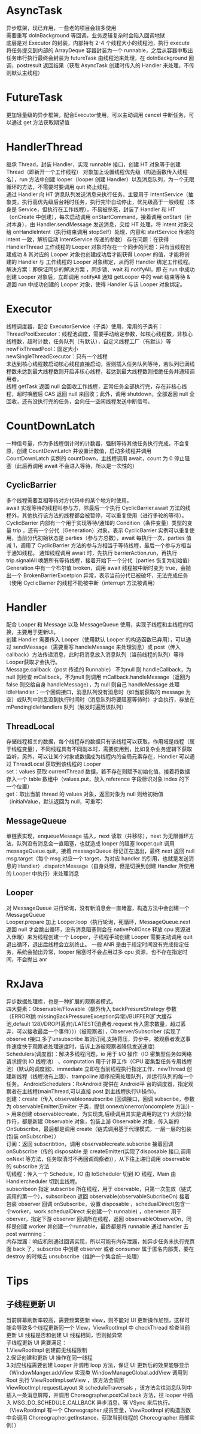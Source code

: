 # AsyncTask
异步框架，现已弃用，一些老的项目会较多使用  
需要重写 doInBackground 等回调，业务逻辑复杂时会陷入回调地狱  
底层是对 Executor 的封装，内部持有 2-4 个线程大小的线程池，执行 execute 将任务提交到内部的 ArrayDeque 容器封装为一个 runnable，之后从容器中取出任务串行执行最终会封装为 futureTask 由线程池来处理，在 doInBackground 回调，postresult 返回结果（获取 AsyncTask 创建时传入的 Handler 来处理，不传则默认主线程）  
# FutureTask
更加轻量级的异步框架，配合Executor使用，可以主动调用 cancel 中断任务，可以通过 get 方法获取期望值
# HandlerThread
继承 Thread，封装 Handler，实现 runnable 接口，创建 HT 对象等于创建 Thread（即新开一个工作线程） 对象加上设置线程优先级（构造函数传入线程名），run 方法中创建 looper（looper 创建 Handler）以及消息队列，为一个无限循环的方法，不需要时要调用 quit 终止线程。  
通过 Handler 向 HT 消息队列发送消息来执行任务，主要用于 IntentService（抽象类，执行高优先级后台耗时任务，执行完毕自动停止，优先级高于一般线程（本身是 Service，但执行在工作线程），不易被杀死，封装了 Handler 和 HT（onCreate 中创建），每次启动调用 onStartCommand，接着调用 onStart（针对本身），由 Handler.sendMessage 发送消息，交给 HT 处理，将 intent 对象交给 onHandleIntent（执行结束调用 stopSelf）处理，内容和 startService 传递的 intent 一致，解析启动 IntentService 传递的参数）
存在问题：在获得 HandlerThread 工作线程的 Looper 对象时存在一个同步的问题：只有当线程创建成功 & 其对应的 Looper 对象也创建成功后才能获得 Looper 的值，才能将创建的 Handler 与 工作线程的 Looper 对象绑定，从而将 Handler 绑定工作线程。  
解决方案：即保证同步的解决方案 ，同步锁、wait 和 notifyAll，即 在 run 中成功创建 Looper 对象后，立即调用 notifyAll 通知 getLooper 中的 wait 结束等待 & 返回 run 中成功创建的 Looper 对象，使得 Handler 与该 Looper 对象绑定。
# Executor
线程调度器，配合 ExecutorService（子类）使用，常用的子类有：  
ThreadPoolExecutor：线程池调度，需要手动给定参数，如核心线程数，非核心线程数，超时计数，任务队列（有默认），自定义线程工厂（有默认）等  
newFixThreadPool：固定大小  
newSingleThreadExecutor：只有一个线程  
未达到核心线程数启动核心线程直接启动，否则插入任务队列等待，若队列已满线程数未达到最大线程数则开启非核心线程，若达到最大线程数则拒绝任务并通知调用者。  
线程 getTask 返回 null 会回收工作线程，正常任务全部执行完，存在非核心线程，超时唤醒后 CAS 返回 null 来回收；此外，调用 shutdown，全部返回 null 全回收，还有没执行完的任务，会向任一空闲线程发送中断信号。
# CountDownLatch
一种信号量，作为多线程倒计时的计数器，强制等待其他任务执行完成，不会复原，创建 CountDownLatch 并设置计数值，启动多线程并调用 CountDownLatch 实例的 countDown，主线程调用 await，count 为 0 停止阻塞（此后再调用 await 不会进入等待，所以是一次性的）
## CyclicBarrier
多个线程需要互相等待对方代码中的某个地方时使用。  
await 实现等待的线程叫参与方，除最后一个执行 CyclicBarrier.await 方法的线程外，其他执行该方法的线程都会被暂停，可以重复使用（进行多轮的等待）。  
CyclicBarrier 内部有一个用于实现等待/通知的 Condition（条件变量）类型的变量 trip ，还有一个分代（Generation）对象，表示 CyclicBarrier  实例可以重复使用，当前分代初始状态是 parties（参与方总数），await 每执行一次，parties 值减 1，调用了 CyclicBarrier 方法的参与方相当于等待线程，最后一个参与方相当于通知线程。
通知线程调用 await 时，先执行 barrierAction.run，再执行 trip.signalAll 唤醒所有等待线程，接着开始下一个分代（parties 恢复为初始值）
Generation 中有一个布尔值 broken，调用 await 线程被中断时变为 true，会抛出一个 BrokenBarrierExcetpion 异常，表示当前分代已被破坏，无法完成任务（使用 CyclicBarrier 的线程不能被中断（interrupt 方法被调用）
# Handler
配合 Looper 和 Message 以及 MessageQueue 使用，实现子线程和主线程的切换，主要用于更新UI。  
创建 Handler 需要传入 Looper（使用默认 Looper 的构造函数已弃用），可以通过 sendMessage（需要重写 handleMessage 来处理消息）或 post（传入 callback）方法传递消息，此时将消息放入消息队列（当前线程的队列）等待 Looper获取才会执行。  
Message.callback（post 传递的 Runnable） 不为null 则 handleCallback，为null 则检查 mCallback，不为null 则调用 mCallback.handleMessage（返回为 false 则交给自身 handleMessage），为 null 则自己 handleMessage 处理  
IdleHandler：一个回调接口，消息队列没有消息时（如当前获取的 message 为空）或队列中消息没到执行时间时（消息队列将要阻塞等待时）才会执行，存放在 mPendingIdleHandlers 队列（触发时遍历该队列）
## ThreadLocal
存储线程相关的数据，每个线程存的数据只有该线程可以获取，作用域是线程（属于线程变量），不同线程具有不同副本时，需要使用到，比如复杂业务逻辑下获取监听，另外，可以让某个对象或数据成为线程内的全局元素存在，Handler 可以通过 ThreadLocal 获取到该线程的 Looper  
set：values 获取 currentThread 数据，若不存在则赋予初始化值，接着将数据存入一个 table 数组中（values.put，放入 reference 字段标识对象 index 的下一个位置）  
get：取出当前 thread 的 values 对象，返回对象为 null 则给初始值（initialValue，默认返回为 null，可重写）
## MessageQueue
单链表实现，enqueueMessage 插入，next 读取（并移除），next 为无限循环方法，队列没有消息会一直阻塞，也就造成 looper 的阻塞
looper.quit 调用 messageQueue.quit，接着 messageQueue 标记正在退出，最终 next 返回 null  
msg.target（每个 msg 对应一个 target，为对应 handler 的引用，也就是发送消息的 Handler）.dispatchMessage（自身处理，但是切换到创建 Handler 所使用的 Looper 中执行）来处理消息
## Looper
对 MessageQueue 进行轮询，没有新消息会一直堵塞，构造方法中会创建一个 MessageQueue  
Looper.prepare 加上 Looper.loop（执行轮询，死循环，MessageQueue.next 返回 null 才会跳出循环，没有消息阻塞则会在 nativePollOnce 释放 cpu 资源进入休眠）来为线程创建一个 Looper，子线程手动创建 Looper 需要主动调用 quit 退出循环，退出后线程会立刻终止。
一般 ANR 是由于规定时间没有完成指定任务，系统会抛出异常，looper 阻塞时不会占用过多 cpu 资源，也不存在指定时间，不会抛出 anr
# RxJava
异步数据处理库，也是一种扩展的观察者模式。  
四大要素：Observable/Flowable（额外传入 backPresureStrategy 参数（ERROR(抛 missingBackPressureException异常)/BUFFER(扩大缓存池,default 128)/DROP(丢弃)/LATEST(消费者.request 传入需求数量，超过丢弃，可以接收最后一个事件））)（被观察者），Observer/Subscriber (实现了 observe r接口,多了unsubscribe 取消订阅,支持背压，异步中，被观察者发送事件速度快于观察者处理速度时，告诉上游被观察者降低发送速度)  
Schedulers(调度器)：解决多线程问题，io 用于 I/O 操作（IO 密集型任务如网络请求提供 IO 线程池） 、computation 用于计算工作（CPU 密集型任务专用线程池）(默认的调度器)、immediate 立即在当前线程执行指定工作、newThread 创建新线程（线程池有上限）、trampoline 顺序按需处理队列，并运行队列的每一个任务。
AndroidSchedulers：RxAndroid 提供在 Android平 台的调度器，指定观察者在主线程(mainThread,可以直接 post 到主线程执行UI操作)。  
创建：create（传入 observableonsubscribe (回调接口，回调 subscribe，参数为 observableEmitter(Emiiter 子类，提供 onnext/onerror/oncomplete 方法)) -> 用来创建 observablecreate，为实现类,后续调用其实是调用的这个)
大部分操作符，都是新建 Observable 对象，包装上游 Observable 对象，传入新的 OnSubscribe，最后都是调用 create（链式调用基于代理模式，一层一层的包装(包装 onSubscribe））    
订阅：返回 subscribtion，调用 observablecreate.subscribe 接着回调 onSubscribe（传的 disposable 是 createEmitter(实现了disposable 接口,调用 onNext 等方法，任务取消时不再回调观察者)），从下往上递归调用 observable 的 subscribe 方法  
切线程：传入一个 Schedule，IO 由 IoScheduler 切到 IO 线程，Main 由 Handlercheduler 切到主线程。  
subscribeon 指定 subscribe 所在线程，用于 obervable，只第一次生效（链式调用的第一个），subscribeon 返回 observable(observableSubcribeOn) 接着包装 observer 回调 onSubscribe，设置 disposable ，schedualDirect(包含一个worker，work.schedualDirect 来创建一个 runnable) ，oberveron 用于 oberver，指定下游 observer 回调所在线程，返回 observableObserveOn，同样是创建 worker 并创建一个runnable，最终都是将 runnable 通过 handler 去 post
warnning：  
内存泄漏：响应机制通过回调实现，所以可能有内存泄漏，如异步任务未执行完页面 back 了，subscribe 中创建 observer 或者 consumer 属于匿名内部类，要在 destroy 的时候去 unsubscribe（维护一个集合统一处理）
# Tips
## 子线程更新 UI
当前屏幕刷新率较高，需要频繁更新 view，则不能对 UI 更新操作加锁，这样可能会导致多个线程更新同一个 View，ViewRootImpl 中 checkThread 检查当前更新 UI 线程是否和创建 UI 线程相同，否则抛异常  
子线程更新 UI 需要满足：  
1.ViewRootImpl 创建前无线程限制  
2.保证创建和更新 UI 操作在同一线程  
3.对应线程需要创建 Looper 并调用 loop 方法，保证 UI 更新后的效果能够显示（WindowManger.addView  实现类 WindowManageGlobal.addView 调用到 Root 执行 ViewRootImpl.setView ，该方法会调用 ViewRootImpl.requestLayout 来 scheduleTraversals ，该方法会往消息队列中插入一条消息屏障，并调用 Choreographer.postCallback 方法，往 looper 中插入 MSG_DO_SCHEDULE_CALLBACK 异步消息，等 VSync 来后执行。（ViewRootImpl 有一个 Choreographer 成员变量，ViewRootImpl 的构造函数中会调用 Choreographer.getInstance，获取当前线程的 Choreographer 局部实例））
